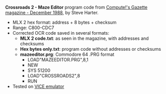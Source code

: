 **Crossroads 2 - Maze Editor** program code from [Compute!'s Gazette magazine - December 1988](https://archive.org/details/1988-12-computegazette/page/n40/), by Steve Harter.
* MLX 2 hex format: address + 8 bytes + checksum
* Range: C800-CDC7
* Corrected OCR code saved in several formats:
  * **MLX 2 code.txt**: as seen in the magazine, with addresses and checksums
  * **Hex bytes only.txt**: program code without addresses or checksums
  * **mazeeditor.prg**: Commodore 64 .PRG format
    * LOAD"MAZEEDITOR.PRG",8,1
    * NEW
    * SYS 51200
    * LOAD"CROSSROADS2",8
    * RUN
* Tested on [VICE emulator](https://vice-emu.sourceforge.io/)
